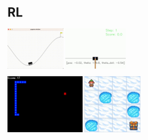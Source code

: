 # RL

<img width="25%" src="https://github.com/parkkyungjun/RL/blob/main/gym/MountainCar/MountainCar.gif?raw=true"> <img width="27%" src="https://github.com/parkkyungjun/RL/blob/main/pendulum/pendulum.gif?raw=true">

<img width="33.5%" src="https://github.com/parkkyungjun/RL/blob/main/snake_ai/result/SnakeAI.gif?raw=true"> <img width="25%" src="https://github.com/parkkyungjun/RL/blob/main/gym/Frozen Lake/rl-video-episode-0-ezgif.com-video-to-gif-converter.gif?raw=true">


